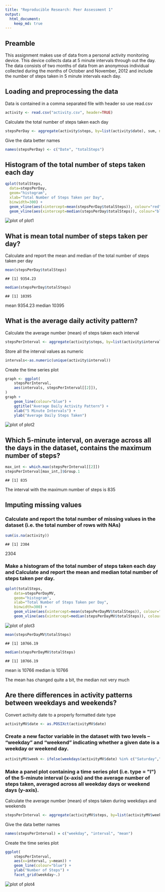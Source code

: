 ```yaml
---
title: "Reproducible Research: Peer Assessment 1"
output: 
  html_document:
    keep_md: true
---
```


## Preamble

This assignment makes use of data from a personal activity monitoring device. This device collects data at 5 minute intervals through out the day. The data consists of two months of data from an anonymous individual collected during the months of October and November, 2012 and include the number of steps taken in 5 minute intervals each day.


## Loading and preprocessing the data
Data is contained in a comma separated file with header so use read.csv

```r
activity <- read.csv("activity.csv", header=TRUE)
```

Calculate the total number of steps taken each day

```r
stepsPerDay <- aggregate(activity$steps, by=list(activity$date), sum, na.rm=TRUE)
```

Give the data better names

```r
names(stepsPerDay) <- c("Date", "totalSteps")
```

## Histogram of the total number of steps taken each day

```r
qplot(totalSteps,
  data=stepsPerDay,
  geom="histogram",
  xlab="Total Number of Steps Taken per Day",
  binwidth=300) +
  geom_vline(aes(xintercept=mean(stepsPerDay$totalSteps)), colour="red") +
  geom_vline(aes(xintercept=median(stepsPerDay$totalSteps)), colour="blue", linetype="dashed")
```

![plot of plot1](figure/plot1.png) 

## What is mean total number of steps taken per day?

Calculate and report the mean and median of the total number of steps taken per day

```r
mean(stepsPerDay$totalSteps)
```

```
## [1] 9354.23
```

```r
median(stepsPerDay$totalSteps)
```

```
## [1] 10395
```

mean 9354.23
median 10395

## What is the average daily activity pattern?

Calculate the average number (mean) of steps taken each interval

```r
stepsPerInterval <- aggregate(activity$steps, by=list(activity$interval), mean, na.rm=TRUE)
```

Store all the interval values as numeric

```r
intervals<-as.numeric(unique(activity$interval))
```

Create the time series plot

```r
graph <- ggplot(
    stepsPerInterval,
    aes(intervals, stepsPerInterval[[2]]),
)
graph + 
    geom_line(colour="blue") + 
    ggtitle("Average Daily Activity Pattern") +
    xlab("5 Minute Intervals") +
    ylab("Average Daily Steps Taken")
```

![plot of plot2](figure/plot2.png) 

## Which 5-minute interval, on average across all the days in the dataset, contains the maximum number of steps?


```r
max_int <- which.max(stepsPerInterval[[2]])
stepsPerInterval[max_int,]$Group.1
```

```
## [1] 835
```

The interval with the maximum number of steps is 835

## Imputing missing values

### Calculate and report the total number of missing values in the dataset (i.e. the total number of rows with NAs)


```r
sum(is.na(activity))
```

```
## [1] 2304
```
2304

### Make a histogram of the total number of steps taken each day and Calculate and report the mean and median total number of steps taken per day.


```r
qplot(totalSteps,
    data=stepsPerDayMV,
    geom="histogram",
    xlab="Total Number of Steps Taken per Day",
    binwidth=300) +
    geom_vline(aes(xintercept=mean(stepsPerDayMV$totalSteps)), colour="red") +
    geom_vline(aes(xintercept=median(stepsPerDayMV$totalSteps)), colour="blue", linetype="dashed")
```

![plot of plot3](figure/plot3.png) 


```r
mean(stepsPerDayMV$totalSteps)
```

```
## [1] 10766.19
```

```r
median(stepsPerDayMV$totalSteps)
```

```
## [1] 10766.19
```

mean is 10766
median is 10766

The mean has changed quite a bit, the median not very much

## Are there differences in activity patterns between weekdays and weekends?

Convert activity date to a properly formatted date type

```r
activityMV$date <- as.POSIXct(activityMV$date)
```

### Create a new factor variable in the dataset with two levels – “weekday” and “weekend” indicating whether a given date is a weekday or weekend day.

```r
activityMV$week <- ifelse(weekdays(activityMV$date) %in% c("Saturday","Sunday"), "weekend", "weekday")
```

### Make a panel plot containing a time series plot (i.e. type = "l") of the 5-minute interval (x-axis) and the average number of steps taken, averaged across all weekday days or weekend days (y-axis).

Calculate the average number (mean) of steps taken during weekdays and weekends

```r
stepsPerInterval <- aggregate(activityMV$steps, by=list(activityMV$week, activityMV$interval), mean, na.rm=TRUE)
```

Give the data better names

```r
names(stepsPerInterval) = c("weekday", "interval", "mean")
```

Create the time series plot

```r
ggplot(
    stepsPerInterval,
    aes(x=interval, y=mean)) +
    geom_line(colour="blue") +
    ylab("Number of Steps") +
    facet_grid(weekday~.)
```

![plot of plot4](figure/plot4.png)

